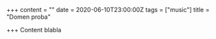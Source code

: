 +++
content = ""
date = 2020-06-10T23:00:00Z
tags = ["music"]
title = "Domen proba"

+++
Content blabla